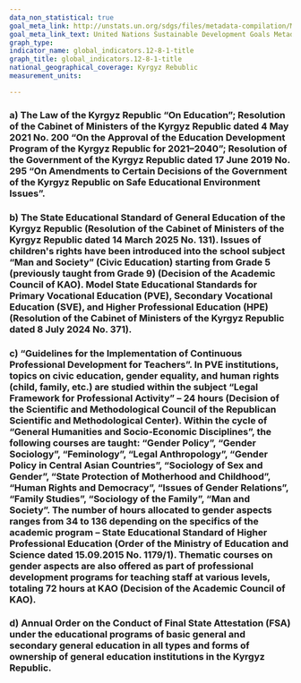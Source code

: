 ```yaml
---
data_non_statistical: true
goal_meta_link: http://unstats.un.org/sdgs/files/metadata-compilation/Metadata-Goal-12-8-1.pdf
goal_meta_link_text: United Nations Sustainable Development Goals Metadata (pdf 210kB)
graph_type: 
indicator_name: global_indicators.12-8-1-title
graph_title: global_indicators.12-8-1-title
national_geographical_coverage: Kyrgyz Rebublic
measurement_units: 

---
```

### a) The Law of the Kyrgyz Republic “On Education”; Resolution of the Cabinet of Ministers of the Kyrgyz Republic dated 4 May 2021 No. 200 “On the Approval of the Education Development Program of the Kyrgyz Republic for 2021–2040”; Resolution of the Government of the Kyrgyz Republic dated 17 June 2019 No. 295 “On Amendments to Certain Decisions of the Government of the Kyrgyz Republic on Safe Educational Environment Issues”.

### b) The State Educational Standard of General Education of the Kyrgyz Republic (Resolution of the Cabinet of Ministers of the Kyrgyz Republic dated 14 March 2025 No. 131). Issues of children's rights have been introduced into the school subject “Man and Society” (Civic Education) starting from Grade 5 (previously taught from Grade 9) (Decision of the Academic Council of KAO). Model State Educational Standards for Primary Vocational Education (PVE), Secondary Vocational Education (SVE), and Higher Professional Education (HPE) (Resolution of the Cabinet of Ministers of the Kyrgyz Republic dated 8 July 2024 No. 371).

### c) “Guidelines for the Implementation of Continuous Professional Development for Teachers”. In PVE institutions, topics on civic education, gender equality, and human rights (child, family, etc.) are studied within the subject “Legal Framework for Professional Activity” – 24 hours (Decision of the Scientific and Methodological Council of the Republican Scientific and Methodological Center). Within the cycle of “General Humanities and Socio-Economic Disciplines”, the following courses are taught: “Gender Policy”, “Gender Sociology”, “Feminology”, “Legal Anthropology”, “Gender Policy in Central Asian Countries”, “Sociology of Sex and Gender”, “State Protection of Motherhood and Childhood”, “Human Rights and Democracy”, “Issues of Gender Relations”, “Family Studies”, “Sociology of the Family”, “Man and Society”. The number of hours allocated to gender aspects ranges from 34 to 136 depending on the specifics of the academic program – State Educational Standard of Higher Professional Education (Order of the Ministry of Education and Science dated 15.09.2015 No. 1179/1). Thematic courses on gender aspects are also offered as part of professional development programs for teaching staff at various levels, totaling 72 hours at KAO (Decision of the Academic Council of KAO).

### d) Annual Order on the Conduct of Final State Attestation (FSA) under the educational programs of basic general and secondary general education in all types and forms of ownership of general education institutions in the Kyrgyz Republic.
